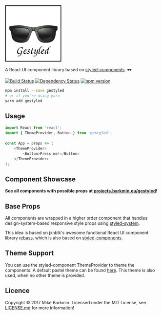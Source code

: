 ![gestyled](docs/gestyled.png)

A React UI component library based on [styled-components](http://styled-components.com). 🕶️

[![Build Status](https://travis-ci.org/mikebarkmin/gestyled.svg?branch=master)](https://travis-ci.org/mikebarkmin/gestyled) [![Dependency Status](https://david-dm.org/mikebarkmin/gestyled.svg)](https://david-dm.org/mikebarkmin/gestyled) [![npm version](https://badge.fury.io/js/gestyled.svg)](https://badge.fury.io/js/gestyled)

```sh
npm install --save gestyled
# or if you're using yarn
yarn add gestyled
```

## Usage

```javascript
import React from 'react';
import { ThemeProvider, Button } from 'gestyled';

const App = props => (
    <ThemeProvider>
        <Button>Press me!</Button>
    </ThemeProvider>
);
```

## Component Showcase

**See all components with possible props at [projects.barkmin.eu/gestyled](http://projects.barkmin.eu/gestyled)!**

## Base Props
All components are wrapped in a higher order component that handles design-system-based responsive style props using [styled-system](https://github.com/jxnblk/styled-system).

This idea is based on jxnblk's awesome functional React UI component library [rebass](https://github.com/jxnblk/rebass), which is also based on [styled-components](http://styled-components.com).

## Theme Support
You can use the styled-component ThemeProvider to theme the components. A default pastel theme can be found [here](src/theme/pastel.js). This theme is also used, when no other theme is provided.

## Licence

Copyright © 2017 Mike Barkmin. Licensed under the MIT License, see [LICENSE.md](LICENSE.md) for more information!  

